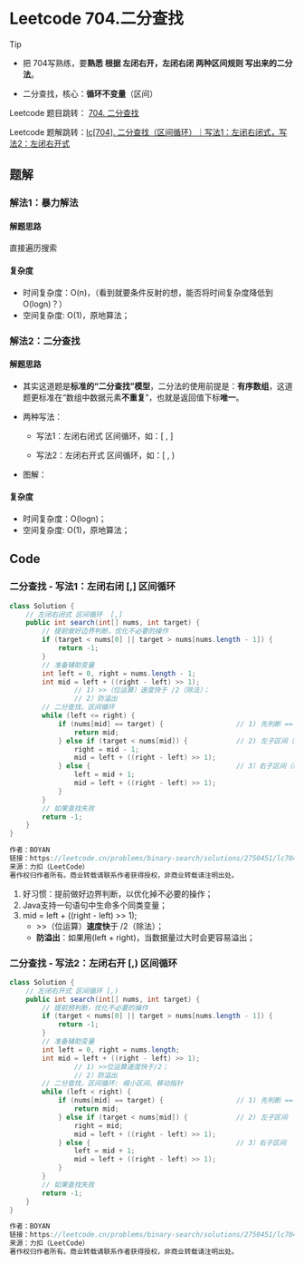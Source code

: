 # Leetcode 704.二分查找

> [!TIP]
>
> - 把 704写熟练，要**熟悉 根据 左闭右开，左闭右闭 两种区间规则 写出来的二分法**。
>
> - 二分查找，核心：**循环不变量**（区间）

Leetcode 题目跳转： [704. 二分查找](https://leetcode.cn/problems/binary-search/description/)

Leetcode 题解跳转：[lc[704]. 二分查找（区间循环）｜写法1：左闭右闭式，写法2：左闭右开式](https://leetcode.cn/problems/binary-search/solutions/2750451/lc704-er-fen-cha-zhao-by-boyan-uni-u8q0)



## 题解

### 解法1：暴力解法

#### 解题思路

直接遍历搜索

#### 复杂度

- 时间复杂度：O(n)，（看到就要条件反射的想，能否将时间复杂度降低到O(logn)？）
- 空间复杂度: O(1)，原地算法；

### 解法2：**二分查找**

#### 解题思路

- 其实这道题是**标准的“二分查找”模型**，二分法的使用前提是：**有序数组**，这道题更标准在“数组中数据元素**不重复**”，也就是返回值下标**唯一**。

- 两种写法：	

  - 写法1：左闭右闭式 区间循环，如：[ , ]

  - 写法2：左闭右开式 区间循环，如：[ , )

- 图解：

  

#### 复杂度

- 时间复杂度：O(logn)；
- 空间复杂度: O(1)，原地算法；



## Code

### 二分查找 - 写法1：左闭右闭 [,] 区间循环

```java
class Solution {
    // 左闭右闭式 区间循环  [,]
    public int search(int[] nums, int target) {
        // 提前做好边界判断，优化不必要的操作
        if (target < nums[0] || target > nums[nums.length - 1]) {
            return -1;
        }
        // 准备辅助变量
        int left = 0, right = nums.length - 1;
        int mid = left + ((right - left) >> 1);
                // 1) >>（位运算）速度快于 /2（除法）；
                // 2）防溢出
        // 二分查找，区间循环
        while (left <= right) {
            if (nums[mid] == target) {                  // 1) 先判断 == 的情况，nums[mid] != target 则跳到其他 else 分支；
                return mid;
            } else if (target < nums[mid]) {            // 2) 左子区间（缩小区间、移动指针）
                right = mid - 1;
                mid = left + ((right - left) >> 1); 
            } else {                                    // 3）右子区间（缩小区间、移动指针）
                left = mid + 1;
                mid = left + ((right - left) >> 1); 
            }
        }
        // 如果查找失败
        return -1;
    }
}

作者：BOYAN
链接：https://leetcode.cn/problems/binary-search/solutions/2750451/lc704-er-fen-cha-zhao-by-boyan-uni-u8q0/
来源：力扣（LeetCode）
著作权归作者所有。商业转载请联系作者获得授权，非商业转载请注明出处。
```



1. 好习惯：提前做好边界判断，以优化掉不必要的操作；
2. Java支持一句语句中生命多个同类变量；
3. mid = left + ((right - left) >> 1);
   - \>>（位运算）**速度快**于 /2（除法）；
   - **防溢出**：如果用(left + right)，当数据量过大时会更容易溢出；



### 二分查找 - 写法2：左闭右开 [,) 区间循环

```java
class Solution {
    // 左闭右开式 区间循环 [,)
    public int search(int[] nums, int target) {
        // 提前预判断，优化不必要的操作
        if (target < nums[0] || target > nums[nums.length - 1]) {
            return -1;
        }
        // 准备辅助变量
        int left = 0, right = nums.length;
        int mid = left + ((right - left) >> 1);
                // 1) >>位运算速度快于/2；
                // 2）防溢出
        // 二分查找，区间循环: 缩小区间、移动指针
        while (left < right) {
            if (nums[mid] == target) {                  // 1) 先判断 == 的情况，nums[mid] != target 则跳到其他 else 分支；
                return mid;
            } else if (target < nums[mid]) {            // 2) 左子区间
                right = mid;
                mid = left + ((right - left) >> 1); 
            } else {                                    // 3）右子区间
                left = mid + 1;
                mid = left + ((right - left) >> 1); 
            }
        }
        // 如果查找失败
        return -1;
    }
}

作者：BOYAN
链接：https://leetcode.cn/problems/binary-search/solutions/2750451/lc704-er-fen-cha-zhao-by-boyan-uni-u8q0/
来源：力扣（LeetCode）
著作权归作者所有。商业转载请联系作者获得授权，非商业转载请注明出处。
```































































